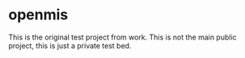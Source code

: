 # openmis
This is the original test project from work.
This is not the main public project, this is just a private test bed.
